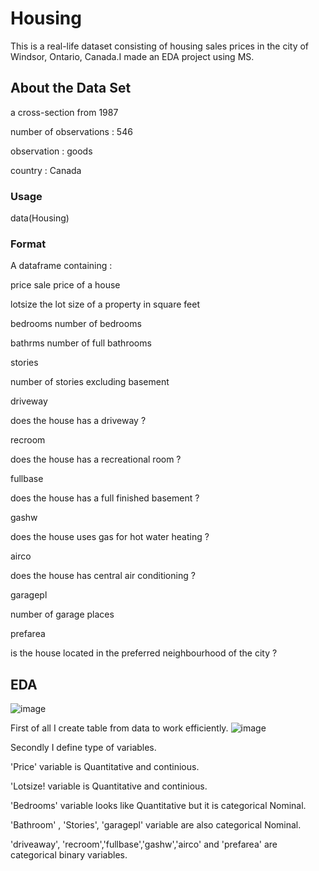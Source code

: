 # Housing
This is a real-life dataset consisting of housing sales prices in the city of Windsor, Ontario, Canada.I made an EDA project using MS.
## About the Data Set

a cross-section from 1987

number of observations : 546

observation : goods

country : Canada

### Usage

data(Housing)

### Format
A dataframe containing :

price
sale price of a house

lotsize
the lot size of a property in square feet

bedrooms
number of bedrooms

bathrms
number of full bathrooms

stories

number of stories excluding basement

driveway

does the house has a driveway ?

recroom

does the house has a recreational room ?

fullbase

does the house has a full finished basement ?

gashw

does the house uses gas for hot water heating ?

airco

does the house has central air conditioning ?

garagepl

number of garage places

prefarea

is the house located in the preferred neighbourhood of the city ?

## EDA 
![image](https://github.com/user-attachments/assets/c42308cb-69a4-4860-9b2f-4bba8022e3b0)

First of all I create table from data to work efficiently.
![image](https://github.com/user-attachments/assets/1123f307-9853-4456-9fa3-b369769d2b2c)

Secondly I define type of variables.

'Price' variable is Quantitative and continious.

'Lotsize! variable is Quantitative and continious.

'Bedrooms' variable looks like Quantitative but it is categorical Nominal.

'Bathroom' , 'Stories', 'garagepl' variable are also categorical Nominal.

'driveaway', 'recroom','fullbase','gashw','airco' and 'prefarea' are categorical binary variables.








